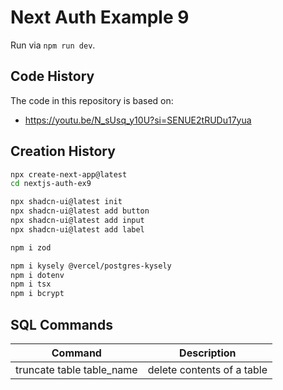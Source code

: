 # Next Auth Example 9

Run via `npm run dev`.

## Code History

The code in this repository is based on:

- https://youtu.be/N_sUsq_y10U?si=SENUE2tRUDu17yua

## Creation History

```bash
npx create-next-app@latest
cd nextjs-auth-ex9

npx shadcn-ui@latest init
npx shadcn-ui@latest add button
npx shadcn-ui@latest add input
npx shadcn-ui@latest add label

npm i zod

npm i kysely @vercel/postgres-kysely
npm i dotenv
npm i tsx
npm i bcrypt
```

## SQL Commands

| Command                   | Description                |
| ------------------------- | -------------------------- |
| truncate table table_name | delete contents of a table |
